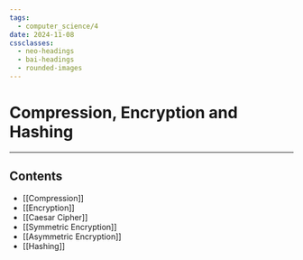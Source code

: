 ```yaml
---
tags:
  - computer_science/4
date: 2024-11-08
cssclasses:
  - neo-headings
  - bai-headings
  - rounded-images
---
```

# Compression, Encryption and Hashing
***
## Contents 
- [[Compression]]
- [[Encryption]]
- [[Caesar Cipher]]
- [[Symmetric Encryption]]
- [[Asymmetric Encryption]]
- [[Hashing]]